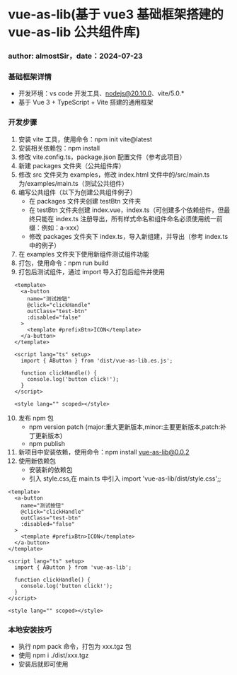 # vue-as-lib(基于 vue3 基础框架搭建的 vue-as-lib 公共组件库)

### author: almostSir，date：2024-07-23

### 基础框架详情

- 开发环境：vs code 开发工具、nodejs@20.10.0、vite/5.0.\*
- 基于 Vue 3 + TypeScript + Vite 搭建的通用框架

### 开发步骤

1.  安装 vite 工具，使用命令：npm init vite@latest
2.  安装相关依赖包：npm install
3.  修改 vite.config.ts，package.json 配置文件（参考此项目）
4.  新建 packages 文件夹（公共组件库）
5.  修改 src 文件夹为 examples，修改 index.html 文件中的/src/main.ts 为/examples/main.ts（测试公共组件）
6.  编写公共组件（以下为创建公共组件例子）
    - 在 packages 文件夹创建 testBtn 文件夹
    - 在 testBtn 文件夹创建 index.vue，index.ts（可创建多个依赖组件，但最终只能在 index.ts 注册导出，所有样式命名和组件命名必须使用统一前缀：例如：a-xxx）
    - 修改 packages 文件夹下 index.ts，导入新组建，并导出（参考 index.ts 中的例子）
7.  在 examples 文件夹下使用新组件测试组件功能
8.  打包，使用命令：npm run build
9.  打包后测试组件，通过 import 导入打包后组件并使用

```
  <template>
    <a-button
      name="测试按钮"
      @click="clickHandle"
      outClass="test-btn"
      :disabled="false"
    >
      <template #prefixBtn>ICON</template>
    </a-button>
  </template>

  <script lang="ts" setup>
    import { AButton } from 'dist/vue-as-lib.es.js';

    function clickHandle() {
      console.log('button click!');
    }
  </script>

  <style lang="" scoped></style>

```

10. 发布 npm 包
    - npm version patch (major:重大更新版本,minor:主要更新版本,patch:补丁更新版本)
    - npm publish
11. 新项目中安装依赖，使用命令：npm install vue-as-lib@0.0.2
12. 使用新依赖包
    - 安装新的依赖包
    - 引入 style.css,在 main.ts 中引入 import 'vue-as-lib/dist/style.css';;

```
<template>
  <a-button
    name="测试按钮"
    @click="clickHandle"
    outClass="test-btn"
    :disabled="false"
  >
    <template #prefixBtn>ICON</template>
  </a-button>
</template>

<script lang="ts" setup>
  import { AButton } from 'vue-as-lib';

  function clickHandle() {
    console.log('button click!');
  }
</script>

<style lang="" scoped></style>

```

### 本地安装技巧

- 执行 npm pack 命令，打包为 xxx.tgz 包
- 使用 npm i ./dist/xxx.tgz
- 安装后就即可使用
